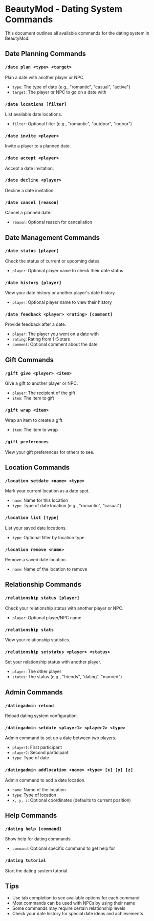 # BeautyMod - Dating System Commands

This document outlines all available commands for the dating system in BeautyMod.

## Date Planning Commands

### `/date plan <type> <target>`
Plan a date with another player or NPC.
- `type`: The type of date (e.g., "romantic", "casual", "active")
- `target`: The player or NPC to go on a date with

### `/date locations [filter]`
List available date locations.
- `filter`: Optional filter (e.g., "romantic", "outdoor", "indoor")

### `/date invite <player>`
Invite a player to a planned date.

### `/date accept <player>`
Accept a date invitation.

### `/date decline <player>`
Decline a date invitation.

### `/date cancel [reason]`
Cancel a planned date.
- `reason`: Optional reason for cancellation

## Date Management Commands

### `/date status [player]`
Check the status of current or upcoming dates.
- `player`: Optional player name to check their date status

### `/date history [player]`
View your date history or another player's date history.
- `player`: Optional player name to view their history

### `/date feedback <player> <rating> [comment]`
Provide feedback after a date.
- `player`: The player you went on a date with
- `rating`: Rating from 1-5 stars
- `comment`: Optional comment about the date

## Gift Commands

### `/gift give <player> <item>`
Give a gift to another player or NPC.
- `player`: The recipient of the gift
- `item`: The item to gift

### `/gift wrap <item>`
Wrap an item to create a gift.
- `item`: The item to wrap

### `/gift preferences`
View your gift preferences for others to see.

## Location Commands

### `/location setdate <name> <type>`
Mark your current location as a date spot.
- `name`: Name for this location
- `type`: Type of date location (e.g., "romantic", "casual")

### `/location list [type]`
List your saved date locations.
- `type`: Optional filter by location type

### `/location remove <name>`
Remove a saved date location.
- `name`: Name of the location to remove

## Relationship Commands

### `/relationship status [player]`
Check your relationship status with another player or NPC.
- `player`: Optional player/NPC name

### `/relationship stats`
View your relationship statistics.

### `/relationship setstatus <player> <status>`
Set your relationship status with another player.
- `player`: The other player
- `status`: The status (e.g., "friends", "dating", "married")

## Admin Commands

### `/datingadmin reload`
Reload dating system configuration.

### `/datingadmin setdate <player1> <player2> <type>`
Admin command to set up a date between two players.
- `player1`: First participant
- `player2`: Second participant
- `type`: Type of date

### `/datingadmin addlocation <name> <type> [x] [y] [z]`
Admin command to add a date location.
- `name`: Name of the location
- `type`: Type of location
- `x, y, z`: Optional coordinates (defaults to current position)

## Help Commands

### `/dating help [command]`
Show help for dating commands.
- `command`: Optional specific command to get help for

### `/dating tutorial`
Start the dating system tutorial.

## Tips
- Use tab completion to see available options for each command
- Most commands can be used with NPCs by using their name
- Some commands may require certain relationship levels
- Check your date history for special date ideas and achievements
